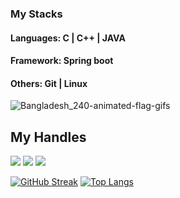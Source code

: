 ### My Stacks
#### Languages: C | C++ | JAVA 
#### Framework: Spring boot 
#### Others: Git | Linux
![Bangladesh_240-animated-flag-gifs](https://github.com/fahim1049/Beginner-to-Advance/assets/98411093/1f0eba8f-dfe7-45ce-ac10-56a67ca4cfb6)
## My Handles
 [<img src="https://img.shields.io/badge/Nurnabi Fahim-151515?style=for-the-badge&logo=linkedin&logoColor=white">](https://www.linkedin.com/in/fahim1049)
 [<img src="https://img.shields.io/badge/fahim1049-151515?style=for-the-badge&logo=SVG&logoColor=79740e">](https://codeforces.com/profile/fahim35-1049) 
 [<img src="https://img.shields.io/badge/fahim1049-151515?style=for-the-badge&logo=SVG&logoColor=79740e">](https://leetcode.com/fahim1049) 
<!--  CONTRIBUTION AND STREAK BLOCK -->
 [![GitHub Streak](https://github-readme-streak-stats.herokuapp.com/?user=fahim1049&currStreakNum=2FD3EB&fire=pink&sideLabels=F00&theme=nightowl)](https://git.io/streak-stats)
 [![Top Langs](https://github-readme-stats.vercel.app/api/top-langs/?username=fahim1049)](https://github.com/anuraghazra/github-readme-stats)


